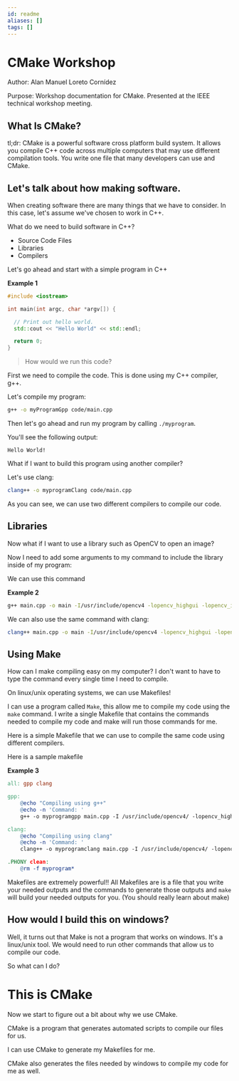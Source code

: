 ```yaml
---
id: readme
aliases: []
tags: []
---
```


# CMake Workshop

Author: Alan Manuel Loreto Cornídez

Purpose: Workshop documentation for CMake. Presented at the IEEE technical
workshop meeting.

## What Is CMake?

tl;dr: CMake is a powerful software cross platform build system. It allows you
compile C++ code across multiple computers that may use different compilation
tools. You write one file that many developers can use and CMake.

## Let's talk about how making software.

When creating software there are many things that we have to consider. In this
case, let's assume we've chosen to work in C++.

What do we need to build software in C++?

- Source Code Files
- Libraries
- Compilers

Let's go ahead and start with a simple program in C++

**Example 1**

```c++
#include <iostream>

int main(int argc, char *argv[]) {

  // Print out hello world.
  std::cout << "Hello World" << std::endl;

  return 0;
}
```

> How would we run this code?

First we need to compile the code. This is done using my C++ compiler, g++.

Let's compile my program:

```bash
g++ -o myProgramGpp code/main.cpp
```

Then let's go ahead and run my program by calling `./myprogram`.

You'll see the following output:

```
Hello World!
```

What if I want to build this program using another compiler?

Let's use clang:

```bash
clang++ -o myprogramClang code/main.cpp
```

As you can see, we can use two different compilers to compile our code.

## Libraries

Now what if I want to use a library such as OpenCV to open an image?

Now I need to add some arguments to my command to include the library inside of
my program:

We can use this command

**Example 2**

```bash
g++ main.cpp -o main -I/usr/include/opencv4 -lopencv_highgui -lopencv_imgcodecs -lopencv_core
```

We can also use the same command with clang:

```bash
clang++ main.cpp -o main -I/usr/include/opencv4 -lopencv_highgui -lopencv_imgcodecs -lopencv_core
```

<!-- What if I create a file that allows me to run a single command that compiles my code for me? -->

## Using Make

How can I make compiling easy on my computer? I don't want to have to type the
command every single time I need to compile.

On linux/unix operating systems, we can use Makefiles!

I can use a program called `Make`, this allow me to compile my code using the
`make` command. I write a single Makefile that contains the commands needed to
compile my code and make will run those commands for me.

Here is a simple Makefile that we can use to compile the same code using
different compilers.

Here is a sample makefile

**Example 3**

```Makefile
all: gpp clang

gpp:
	@echo "Compiling using g++"
	@echo -n 'Command: '
	g++ -o myprogramgpp main.cpp -I /usr/include/opencv4/ -lopencv_highgui -lopencv_imgcodecs -lopencv_core

clang:
	@echo "Compiling using clang"
	@echo -n 'Command: '
	clang++ -o myprogramclang main.cpp -I /usr/include/opencv4/ -lopencv_highgui -lopencv_imgcodecs -lopencv_core

.PHONY clean:
	@rm -f myprogram*
```

Makefiles are extremely powerful!! All Makefiles are is a file that you write
your needed outputs and the commands to generate those outputs and `make` will
build your needed outputs for you. (You should really learn about make)

## How would I build this on windows?

Well, it turns out that Make is not a program that works on windows. It's a
linux/unix tool. We would need to run other commands that allow us to compile
our code.

So what can I do?

# This is CMake

Now we start to figure out a bit about why we use CMake.

CMake is a program that generates automated scripts to compile our files for us.

I can use CMake to generate my Makefiles for me.

CMake also generates the files needed by windows to compile my code for me as
well.
